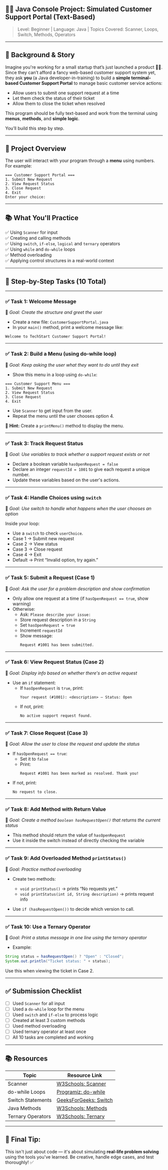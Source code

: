 ## 🧑‍💻 **Java Console Project: Simulated Customer Support Portal (Text-Based)**  
> Level: Beginner | Language: Java | Topics Covered: Scanner, Loops, Switch, Methods, Operators

---

## 📝 **Background & Story**

Imagine you're working for a small startup that’s just launched a product 🧑‍💻. Since they can’t afford a fancy web-based customer support system yet, they ask **you** (a Java developer-in-training) to build a **simple terminal-based Customer Support Portal** to manage basic customer service actions:

- Allow users to submit one support request at a time
- Let them check the status of their ticket
- Allow them to close the ticket when resolved

This program should be fully text-based and work from the terminal using **menus**, **methods**, and **simple logic**.

You’ll build this step by step.

---

## 🚀 Project Overview

The user will interact with your program through a **menu** using numbers. For example:

```
=== Customer Support Portal ===
1. Submit New Request
2. View Request Status
3. Close Request
4. Exit
Enter your choice:
```

---

## 📚 What You'll Practice

✅ Using `Scanner` for input  
✅ Creating and calling methods  
✅ Using `switch`, `if-else`, `logical` and `ternary` operators  
✅ Using `while` and `do-while` loops  
✅ Method overloading  
✅ Applying control structures in a real-world context

---

## 🧭 **Step-by-Step Tasks (10 Total)**

---

### ✅ **Task 1: Welcome Message**
📌 *Goal: Create the structure and greet the user*

- Create a new file: `CustomerSupportPortal.java`
- In your `main()` method, print a welcome message like:

```text
Welcome to TechStart Customer Support Portal!
```

---

### ✅ **Task 2: Build a Menu (using do-while loop)**
📌 *Goal: Keep asking the user what they want to do until they exit*

- Show this menu in a loop using `do-while`:
```text
=== Customer Support Menu ===
1. Submit New Request
2. View Request Status
3. Close Request
4. Exit
```
- Use `Scanner` to get input from the user.
- Repeat the menu until the user chooses option 4.

📘 **Hint:** Create a `printMenu()` method to display the menu.

---

### ✅ **Task 3: Track Request Status**
📌 *Goal: Use variables to track whether a support request exists or not*

- Declare a boolean variable `hasOpenRequest = false`
- Declare an integer `requestId = 1001` to give each request a unique number.
- Update these variables based on the user's actions.

---

### ✅ **Task 4: Handle Choices using `switch`**
📌 *Goal: Use switch to handle what happens when the user chooses an option*

Inside your loop:

- Use a `switch` to check `userChoice`.
- Case 1 → Submit new request
- Case 2 → View status
- Case 3 → Close request
- Case 4 → Exit
- Default → Print “Invalid option, try again.”

---

### ✅ **Task 5: Submit a Request (Case 1)**
📌 *Goal: Ask the user for a problem description and show confirmation*

- Only allow one request at a time (if `hasOpenRequest == true`, show warning)
- Otherwise:
  - Ask: `Please describe your issue:`
  - Store request description in a `String`
  - Set `hasOpenRequest = true`
  - Increment `requestId`
  - Show message:  
    ```
    Request #1001 has been submitted.
    ```

---

### ✅ **Task 6: View Request Status (Case 2)**
📌 *Goal: Display info based on whether there's an active request*

- Use an `if` statement:
  - If `hasOpenRequest` is `true`, print:
    ```
    Your request (#1001): <description> — Status: Open
    ```
  - If not, print:
    ```
    No active support request found.
    ```

---

### ✅ **Task 7: Close Request (Case 3)**
📌 *Goal: Allow the user to close the request and update the status*

- If `hasOpenRequest == true`:
  - Set it to `false`
  - Print:
    ```
    Request #1001 has been marked as resolved. Thank you!
    ```
- If not, print:
  ```
  No request to close.
  ```

---

### ✅ **Task 8: Add Method with Return Value**
📌 *Goal: Create a method `boolean hasRequestOpen()` that returns the current status*

- This method should return the value of `hasOpenRequest`
- Use it inside the switch instead of directly checking the variable

---

### ✅ **Task 9: Add Overloaded Method `printStatus()`**
📌 *Goal: Practice method overloading*

- Create two methods:
  - `void printStatus()` → prints “No requests yet.”
  - `void printStatus(int id, String description)` → prints request info

- Use `if (hasRequestOpen())` to decide which version to call.

---

### ✅ **Task 10: Use a Ternary Operator**
📌 *Goal: Print a status message in one line using the ternary operator*

- Example:
```java
String status = hasRequestOpen() ? "Open" : "Closed";
System.out.println("Ticket status: " + status);
```

Use this when viewing the ticket in Case 2.

---

## ✅ Submission Checklist

- [ ] Used `Scanner` for all input
- [ ] Used a `do-while` loop for the menu
- [ ] Used `switch` and `if-else` to process logic
- [ ] Created at least 3 custom methods
- [ ] Used method overloading
- [ ] Used ternary operator at least once
- [ ] All 10 tasks are completed and working

---

## 📚 Resources

| Topic               | Resource Link |
|--------------------|----------------|
| Scanner             | [W3Schools: Scanner](https://www.w3schools.com/java/java_user_input.asp) |
| do-while Loops      | [Programiz: do-while](https://www.programiz.com/java-programming/do-while-loop) |
| Switch Statements   | [GeeksForGeeks: Switch](https://www.geeksforgeeks.org/switch-statement-in-java/) |
| Java Methods        | [W3Schools: Methods](https://www.w3schools.com/java/java_methods.asp) |
| Ternary Operators   | [W3Schools: Ternary](https://www.w3schools.com/java/java_conditions.asp) |

---

## 💬 Final Tip:

This isn't just about code — it's about simulating **real-life problem solving** using the tools you've learned. Be creative, handle edge cases, and test thoroughly! ✅
